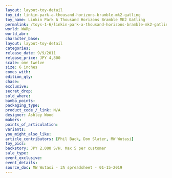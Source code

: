 ```yaml
---
layout: layout-toy-detail 
toy_id: linkin-park-a-thousand-horizons-bramble-mk2-gatling
toy_name: Linkin Park A Thousand Horizons Bramble MK2 Gatling
permalink: /toys-1-6/linkin-park-a-thousand-horizons-bramble-mk2-gatling.html
world: WWRp
world_abr: 
character_base: 
layout: layout-toy-detail
categories: 
release_date: 9/9/2011
release_price: JPY 4,800
scale: one twelve
size: 6 inches
comes_with: 
edition_qty: 
chase: 
exclusive: 
secret_drop: 
sold_where: 
bamba_points: 
packaging_type: 
product_code_/_link: N/A
designer: Ashley Wood
makers: 
points_of_articulation: 
variants: 
you_might_also_like: 
article_contributors: [Phil Back, Don Slater, MW Wutasi]
toy_pics: 
backstory: JPY 2,000 S/H. Max 5 per customer
sale_type: 
event_exclusive: 
event_details: 
source_doc: MW Wutasi - 3A spreadsheet - 01-15-2019
---
```

